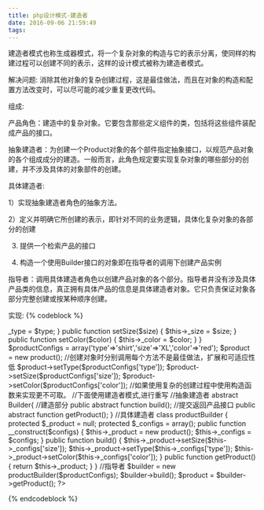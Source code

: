 ```yaml
---
title: php设计模式-建造者
date: 2016-09-06 21:59:49
tags:
---
```

建造者模式也称生成器模式，将一个复杂对象的构造与它的表示分离，使同样的构建过程可以创建不同的表示，这样的设计模式被称为建造者模式。

解决问题:
 消除其他对象的复杂创建过程，这是最佳做法，而且在对象的构造和配置方法改变时，可以尽可能的减少重复更改代码。

组成:

产品角色：建造中的复杂对象。它要包含那些定义组件的类，包括将这些组件装配成产品的接口。

抽象建造者：为创建一个Product对象的各个部件指定抽象接口，以规范产品对象的各个组成成分的建造。一般而言，此角色规定要实现复杂对象的哪些部分的创建，并不涉及具体的对象部件的创建。

具体建造者:

1）实现抽象建造者角色的抽象方法。

2）定义并明确它所创建的表示，即针对不同的业务逻辑，具体化复杂对象的各部分的创建

3) 提供一个检索产品的接口

4) 构造一个使用Builder接口的对象即在指导者的调用下创建产品实例

指导者：调用具体建造者角色以创建产品对象的各个部分。指导者并没有涉及具体产品类的信息，真正拥有具体产品的信息是具体建造者对象。它只负责保证对象各部分完整创建或按某种顺序创建。


实现:
{% codeblock %} 
<?php
//产品
class product
{
    protected $_type = "";
    protected $_size = "";
    protected $_color = "";
    
    //假设有三个复杂的创建过程
    public function setType($type)
    {
        $this->_type = $type;
    }
    public function setSize($size)
    {
        $this->_size = $size;
    }
    public function setColor($color)
    {
        $this->_color = $color;
    }
}
$productConfigs = array('type'=>'shirt','size'=>'XL','color'=>'red');
$product = new product();
//创建对象时分别调用每个方法不是最佳做法，扩展和可适应性低
$product->setType($productConfigs['type']);
$product->setSize($productConfigs['size']);
$product->setColor($productConfigs['color']);
//如果使用复杂的创建过程中使用构造函数来实现更不可取。


//下面使用建造者模式,进行重写

//抽象建造者
abstract Builder{
	//建造部分
	public abstract function build();
	//提交返回产品接口
	public abstract function getProduct();  

}

//具体建造者
class productBuilder
{
    protected $_product = null;
    protected $_configs = array();
    public function __construct($configs)
    {
        $this->_product = new product();
        $this->_configs = $configs; 
    }
    public function build()
    {
        $this->_product->setSize($this->_configs['size']);
        $this->_product->setType($this->_configs['type']);
        $this->_product->setColor($this->_configs['color']);
    }
    public function getProduct()
    {
        return $this->_product;
    }
}

//指导者
$builder = new productBuilder($productConfigs);
$builder->build();
$product = $builder->getProduct();
?>
{% endcodeblock %}